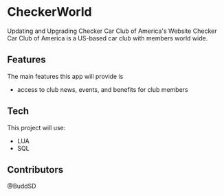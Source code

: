 # CheckerWorld
Updating and Upgrading Checker Car Club of America's Website
Checker Car Club of America is a US-based car club with members world wide.

## Features
The main features this app will provide is 
- access to club news, events, and benefits for club members

## Tech 
This project will use:
- LUA
- SQL

## Contributors
@BuddSD
